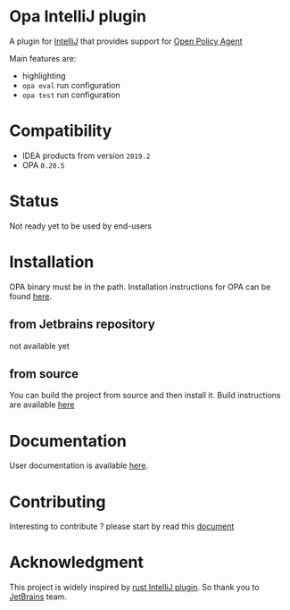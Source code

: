 # Opa IntelliJ plugin
A plugin for [IntelliJ](https://www.jetbrains.com/idea/) that provides support for [Open Policy Agent]()

Main features are:
* highlighting
* `opa eval` run configuration
* `opa test` run configuration

# Compatibility

- IDEA products from version `2019.2`
- OPA `0.20.5`

# Status
Not ready yet to be used by  end-users

# Installation 
OPA binary must be in the path.
Installation instructions for OPA can be found [here](https://www.openpolicyagent.org/docs/latest/#running-opa).

## from Jetbrains repository
not available yet

## from source
You can build the project from source and then install it. Build instructions are available [here](docs/devel/setup_development_env.md)

# Documentation 
User documentation is available [here](docs/user/README.md).

# Contributing
Interesting to contribute ? please start by read this [document](CONTRIBUTING.md)

# Acknowledgment
This project is widely inspired by [rust IntelliJ plugin](https://github.com/intellij-rust/intellij-rust). So thank you
to [JetBrains](https://www.jetbrains.org/) team.
